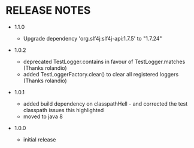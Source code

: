 # RELEASE NOTES

- 1.1.0

  - Upgrade dependency 'org.slf4j:slf4j-api:1.7.5' to "1.7.24"

- 1.0.2

  - deprecated TestLogger.contains in favour of TestLogger.matches (Thanks rolandio)
  - added TestLoggerFactory.clear() to clear all registered loggers (Thanks rolandio)

- 1.0.1

  - added build dependency on classpathHell - and corrected the test classpath issues this highlighted
  - moved to java 8

- 1.0.0

  - initial release

